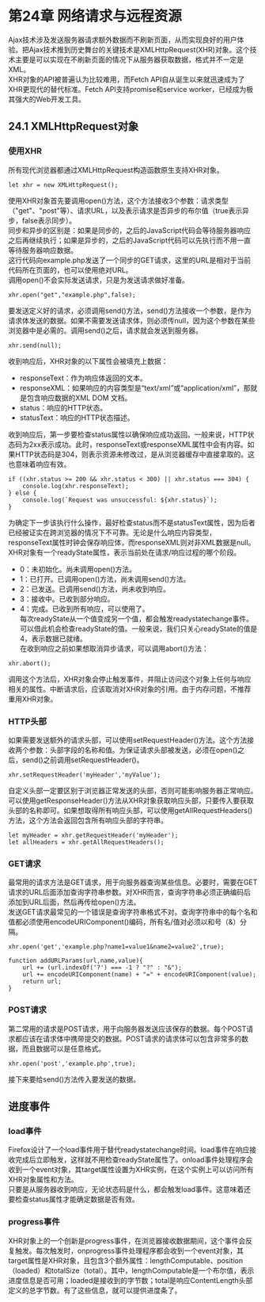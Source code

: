 # 第24章 网络请求与远程资源
Ajax技术涉及发送服务器请求额外数据而不刷新页面，从而实现良好的用户体验。把Ajax技术推到历史舞台的关键技术是XMLHttpRequest(XHR)对象。这个技术主要是可以实现在不刷新页面的情况下从服务器获取数据，格式并不一定是XML。  
XHR对象的API被普遍认为比较难用，而Fetch API自从诞生以来就迅速成为了XHR更现代的替代标准。Fetch API支持promise和service worker，已经成为极其强大的Web开发工具。  
## 24.1 XMLHttpRequest对象
### 使用XHR
所有现代浏览器都通过XMLHttpRequest构造函数原生支持XHR对象。
```
let xhr = new XMLHttpRequest();
```
使用XHR对象首先要调用open()方法，这个方法接收3个参数：请求类型（"get"、"post"等）、请求URL，以及表示请求是否异步的布尔值（true表示异步，false表示同步）。  
同步和异步的区别是：如果是同步的，之后的JavaScript代码会等待服务器响应之后再继续执行；如果是异步的，之后的JavaScript代码可以先执行而不用一直等待服务器响应数据。  
这行代码向example.php发送了一个同步的GET请求，这里的URL是相对于当前代码所在页面的，也可以使用绝对URL。  
调用open()不会实际发送请求，只是为发送请求做好准备。
```
xhr.open("get","example.php",false);
```
要发送定义好的请求，必须调用send()方法，send()方法接收一个参数，是作为请求体发送的数据。如果不需要发送请求体，则必须传null，因为这个参数在某些浏览器中是必需的。调用send()之后，请求就会发送到服务器。
```
xhr.send(null);
```
收到响应后，XHR对象的以下属性会被填充上数据：
- responseText：作为响应体返回的文本。
- responseXML：如果响应的内容类型是“text/xml”或“application/xml”，那就是包含响应数据的XML DOM 文档。
- status：响应的HTTP状态。
- statusText：响应的HTTP状态描述。  

收到响应后，第一步要检查status属性以确保响应成功返回。一般来说，HTTP状态码为2xx表示成功。此时，responseText或responseXML属性中会有内容。如果HTTP状态码是304，则表示资源未修改过，是从浏览器缓存中直接拿取的。这也意味着响应有效。
```
if ((xhr.status >= 200 && xhr.status < 300) || xhr.status === 304) {
    console.log(xhr.responseText);
} else {
    console.log(`Request was unsuccessful: ${xhr.status}`);
}
```
为确定下一步该执行什么操作，最好检查status而不是statusText属性，因为后者已经被证实在跨浏览器的情况下不可靠。无论是什么响应内容类型，responseText属性时钟会保存响应体，而responseXML则对非XML数据是null。  
XHR对象有一个readyState属性，表示当前处在请求/响应过程的哪个阶段。
- 0：未初始化。尚未调用open()方法。
- 1：已打开。已调用open()方法，尚未调用send()方法。
- 2：已发送。已调用send()方法，尚未收到响应。
- 3：接收中。已收到部分响应。
- 4：完成。已收到所有响应，可以使用了。  
每次readyState从一个值变成另一个值，都会触发readystatechange事件。可以借此机会检查readyState的值。一般来说，我们只关心readyState的值是4，表示数据已就绪。  
在收到响应之前如果想取消异步请求，可以调用abort()方法：
```
xhr.abort();
```
调用这个方法后，XHR对象会停止触发事件，并阻止访问这个对象上任何与响应相关的属性。中断请求后，应该取消对XHR对象的引用。由于内存问题，不推荐重用XHR对象。  
### HTTP头部
如果需要发送额外的请求头部，可以使用setRequestHeader()方法。这个方法接收两个参数：头部字段的名称和值。为保证请求头部被发送，必须在open()之后，send()之前调用setRequestHeader()。  
```
xhr.setRequestHeader('myHeader','myValue');
```
自定义头部一定要区别于浏览器正常发送的头部，否则可能影响服务器正常响应。  
可以使用getResponseHeader()方法从XHR对象获取响应头部，只要传入要获取头部的名称即可。如果想取得所有响应头部，可以使用getAllRequestHeaders()方法，这个方法会返回包含所有响应头部的字符串。
```
let myHeader = xhr.getRequestHeader('myHeader');
let allHeaders = xhr.getAllRequestHeaders();
```
### GET请求
最常用的请求方法是GET请求，用于向服务器查询某些信息。必要时，需要在GET请求的URL后面添加查询字符串参数。对XHR而言，查询字符串必须正确编码后添加到URL后面，然后再传给open()方法。  
发送GET请求最常见的一个错误是查询字符串格式不对。查询字符串中的每个名和值都必须使用encodeURIComponent()编码，所有名/值对必须以和号（&）分隔。  
```
xhr.open('get','example.php?name1=value1&name2=value2',true);
```
```
function addURLParams(url,name,value){
    url += (url.indexOf('?') === -1 ? "?" : "&");
    url += encodeURIComponent(name) + "=" + encodeURIComponent(value);
    return url;
}
```
### POST请求
第二常用的请求是POST请求，用于向服务器发送应该保存的数据。每个POST请求都应该在请求体中携带提交的数据。POST请求的请求体可以包含非常多的数据，而且数据可以是任意格式。
```
xhr.open('post','example.php',true);
```
接下来要给send()方法传入要发送的数据。
## 进度事件
### load事件
Firefox设计了一个load事件用于替代readystatechange时间。load事件在响应接收完成后立即触发，这样就不用检查readyState属性了。onload事件处理程序会收到一个event对象，其target属性设置为XHR实例，在这个实例上可以访问所有XHR对象属性和方法。  
只要是从服务器收到响应，无论状态码是什么，都会触发load事件。这意味着还要检查status属性才能确定数据是否有效。
### progress事件
XHR对象上的一个创新是progress事件，在浏览器接收数据期间，这个事件会反复触发。每次触发时，onprogress事件处理程序都会收到一个event对象，其target属性是XHR对象，且包含3个额外属性：lengthComputable、position（loaded）和totalSize（total）。其中，lengthComputable是一个布尔值，表示进度信息是否可用；loaded是接收到的字节数；total是响应ContentLength头部定义的总字节数。有了这些信息，就可以提供进度条了。





